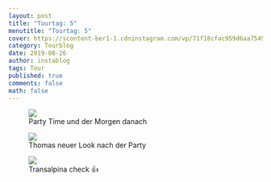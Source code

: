 ```yaml
---
layout: post
title: "Tourtag: 5"
menutitle: "Tourtag: 5"
cover: https://scontent-ber1-1.cdninstagram.com/vp/71f18cfac959d6aa75495584da88c0fa/5DF646BA/t51.2885-15/e35/68699517_151516162616070_2853086311903798261_n.jpg?_nc_ht=scontent-ber1-1.cdninstagram.com
category: Tourblog
date: 2019-08-26
author: instablog
tags: Tour
published: true
comments: false
math: false
---
```


<figure><img src="https://scontent-ber1-1.cdninstagram.com/vp/b4c2e4e98427a1cba0f016933eb66fd4/5DFC29D6/t51.2885-15/e35/s1080x1080/67486990_470420090180091_5714316666294422484_n.jpg?_nc_ht=scontent-ber1-1.cdninstagram.com"/> <figcaption>Party Time und der Morgen danach</figcaption></figure>
<figure><img src="https://scontent-ber1-1.cdninstagram.com/vp/71f18cfac959d6aa75495584da88c0fa/5DF646BA/t51.2885-15/e35/68699517_151516162616070_2853086311903798261_n.jpg?_nc_ht=scontent-ber1-1.cdninstagram.com"/> <figcaption>Thomas neuer Look nach der Party</figcaption></figure>
<figure><img src="https://scontent-ber1-1.cdninstagram.com/vp/305f8158e059be9f6ab271f0972a91b6/5DF1D11D/t51.2885-15/e35/s1080x1080/67711639_152584279180723_7398461055733470265_n.jpg?_nc_ht=scontent-ber1-1.cdninstagram.com"/> <figcaption>Transalpina check 👍</figcaption></figure>
